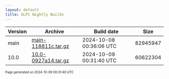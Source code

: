 ```yaml
---
layout: default
title: GLPI Nightly Builds
---
```


Version|Archive|Build date|Size
---|---|---|---
main|[main-118811c.tar.gz](main-118811c.tar.gz)|2024-10-08 00:36:06 UTC|82945947
10.0|[10.0-0927a14.tar.gz](10.0-0927a14.tar.gz)|2024-10-09 00:31:40 UTC|60622304

<font size="1">Page generated on 2024-10-09 00:31:40 UTC</font>
